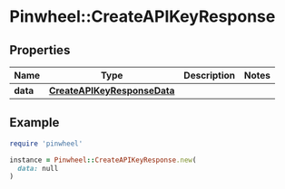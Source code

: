 # Pinwheel::CreateAPIKeyResponse

## Properties

| Name | Type | Description | Notes |
| ---- | ---- | ----------- | ----- |
| **data** | [**CreateAPIKeyResponseData**](CreateAPIKeyResponseData.md) |  |  |

## Example

```ruby
require 'pinwheel'

instance = Pinwheel::CreateAPIKeyResponse.new(
  data: null
)
```

